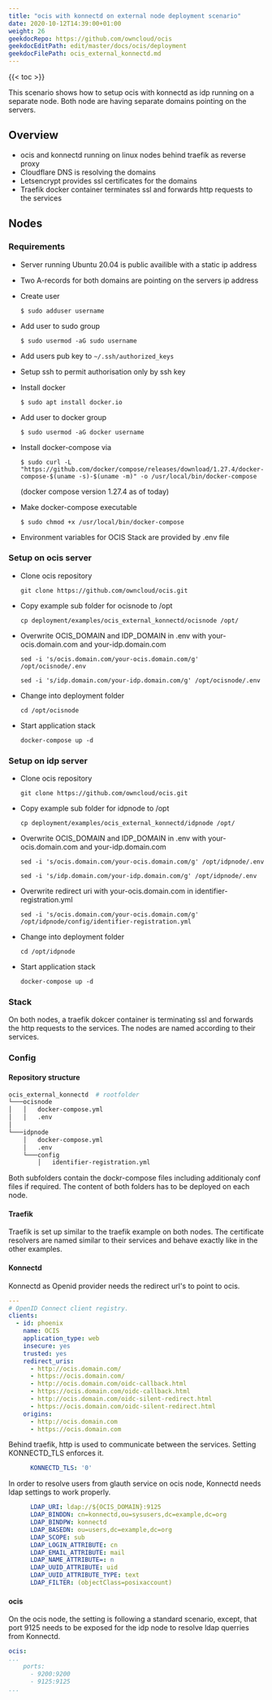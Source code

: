 ```yaml
---
title: "ocis with konnectd on external node deployment scenario"
date: 2020-10-12T14:39:00+01:00
weight: 26
geekdocRepo: https://github.com/owncloud/ocis
geekdocEditPath: edit/master/docs/ocis/deployment
geekdocFilePath: ocis_external_konnectd.md
---
```


{{< toc >}}

This scenario shows how to setup ocis with konnectd as idp running on a separate node. Both node are having separate domains pointing on the servers.

## Overview

* ocis and konnectd running on linux nodes behind traefik as reverse proxy
* Cloudflare DNS is resolving the domains
* Letsencrypt provides ssl certificates for the domains
* Traefik docker container terminates ssl and forwards http requests to the services

## Nodes

### Requirements

* Server running Ubuntu 20.04 is public availible with a static ip address
* Two A-records for both domains are pointing on the servers ip address
* Create user

  `$ sudo adduser username`

* Add user to sudo group

  `$ sudo usermod -aG sudo username`

* Add users pub key to `~/.ssh/authorized_keys`
* Setup ssh to permit authorisation only by ssh key
* Install docker

  `$ sudo apt install docker.io`

* Add user to docker group

  `$ sudo usermod -aG docker username`

* Install docker-compose via

  `$ sudo curl -L "https://github.com/docker/compose/releases/download/1.27.4/docker-compose-$(uname -s)-$(uname -m)" -o /usr/local/bin/docker-compose`

  (docker compose version 1.27.4 as of today)
* Make docker-compose executable

  `$ sudo chmod +x /usr/local/bin/docker-compose`

* Environment variables for OCIS Stack are provided by .env file

### Setup on ocis server

* Clone ocis repository

  `git clone https://github.com/owncloud/ocis.git`

* Copy example sub folder for ocisnode to /opt

  `cp deployment/examples/ocis_external_konnectd/ocisnode /opt/`

* Overwrite OCIS_DOMAIN and IDP_DOMAIN in .env with your-ocis.domain.com and your-idp.domain.com

  `sed -i 's/ocis.domain.com/your-ocis.domain.com/g' /opt/ocisnode/.env`

  `sed -i 's/idp.domain.com/your-idp.domain.com/g' /opt/ocisnode/.env`

* Change into deployment folder

  `cd /opt/ocisnode`

* Start application stack

  `docker-compose up -d`

### Setup on idp server

* Clone ocis repository

  `git clone https://github.com/owncloud/ocis.git`

* Copy example sub folder for idpnode to /opt

  `cp deployment/examples/ocis_external_konnectd/idpnode /opt/`

* Overwrite OCIS_DOMAIN and IDP_DOMAIN in .env with your-ocis.domain.com and your-idp.domain.com

  `sed -i 's/ocis.domain.com/your-ocis.domain.com/g' /opt/idpnode/.env`

  `sed -i 's/idp.domain.com/your-idp.domain.com/g' /opt/idpnode/.env`

* Overwrite redirect uri with your-ocis.domain.com in identifier-registration.yml

  `sed -i 's/ocis.domain.com/your-ocis.domain.com/g' /opt/idpnode/config/identifier-registration.yml`

* Change into deployment folder

  `cd /opt/idpnode`

* Start application stack

  `docker-compose up -d`

### Stack

On both nodes, a traefik dokcer container is terminating ssl and forwards the http requests to the services. The nodes are named according to their services.

### Config

#### Repository structure

```bash
ocis_external_konnectd  # rootfolder
└───ocisnode
│   │   docker-compose.yml
│   │   .env
│
└───idpnode
    │   docker-compose.yml
    │   .env
    └───config
        │   identifier-registration.yml
```

Both subfolders contain the dockr-compose files including additionaly conf files if required. The content of both folders has to be deployed on each node.

#### Traefik

Traefik is set up similar to the traefik example on both nodes.
The certificate resolvers are named similar to their services and behave exactly like in the other examples.

#### Konnectd

Konnectd as Openid provider needs the redirect url's to point to ocis.

```yaml
---
# OpenID Connect client registry.
clients:
  - id: phoenix
    name: OCIS
    application_type: web
    insecure: yes
    trusted: yes
    redirect_uris:
      - http://ocis.domain.com/
      - https://ocis.domain.com/
      - http://ocis.domain.com/oidc-callback.html
      - https://ocis.domain.com/oidc-callback.html
      - http://ocis.domain.com/oidc-silent-redirect.html
      - https://ocis.domain.com/oidc-silent-redirect.html
    origins:
      - http://ocis.domain.com
      - https://ocis.domain.com
```

Behind traefik, http is used to communicate between the services. Setting KONNECTD_TLS enforces it.

```yaml
      KONNECTD_TLS: '0'
```

In order to resolve users from glauth service on ocis node, Konnectd needs ldap settings to work properly.

```yaml
      LDAP_URI: ldap://${OCIS_DOMAIN}:9125
      LDAP_BINDDN: cn=konnectd,ou=sysusers,dc=example,dc=org
      LDAP_BINDPW: konnectd
      LDAP_BASEDN: ou=users,dc=example,dc=org
      LDAP_SCOPE: sub
      LDAP_LOGIN_ATTRIBUTE: cn
      LDAP_EMAIL_ATTRIBUTE: mail
      LDAP_NAME_ATTRIBUTE=: n
      LDAP_UUID_ATTRIBUTE: uid
      LDAP_UUID_ATTRIBUTE_TYPE: text
      LDAP_FILTER: (objectClass=posixaccount)
```

#### ocis

On the ocis node, the setting is following a standard scenario, except, that port 9125 needs to be exposed for the idp node to resolve ldap querries from Konnectd.

```yaml
ocis:
...
    ports:
      - 9200:9200
      - 9125:9125
...
```
